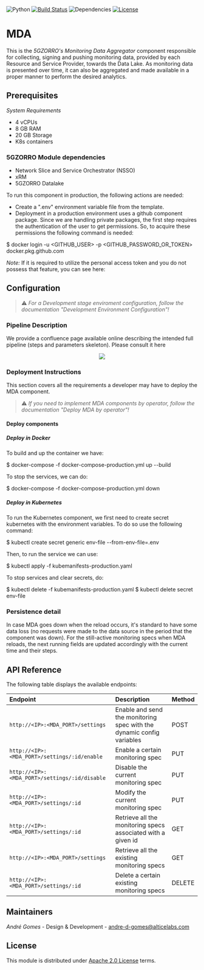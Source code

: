 ![Python](https://img.shields.io/badge/python-v3.6+-blue.svg)
[![Build Status](https://travis-ci.org/anfederico/Clairvoyant.svg?branch=master)](https://travis-ci.org/anfederico/Clairvoyant)
![Dependencies](https://img.shields.io/badge/dependencies-up%20to%20date-brightgreen.svg)
[![License](https://img.shields.io/badge/license-Apache-blue.svg)](https://opensource.org/licenses/Apache-2.0)

# MDA
This is the _5GZORRO's Monitoring Data Aggregator_ component responsible for collecting, signing and pushing monitoring data, provided by each Resource and Service Provider, towards the Data Lake. As monitoring data is presented over time, it can also be aggregated and made available in a proper manner to perform the desired analytics.

## Prerequisites
*System Requirements*
* 4 vCPUs
* 8 GB RAM
* 20 GB Storage
* K8s containers

### 5GZORRO Module dependencies
- Network Slice and Service Orchestrator (NSSO)
- xRM
- 5GZORRO Datalake

To run this component in production, the following actions are needed:
* Create a ".env" environment variable file from the template.
* Deployment in a production environment uses a github component package. Since we are handling private packages, the first step requires the authentication of the user to get permissions. So, to acquire these permissions the following command is needed:

$ docker login -u <GITHUB_USER> -p <GITHUB_PASSWORD_OR_TOKEN>  docker.pkg.github.com

*Note:* If it is required to utilize the personal access token and you do not possess that feature, you can see here:

## Configuration

> :warning: *For a Development stage enviroment configuration, follow the documentation "Development Environment Configuration"!*

### Pipeline Description

We provide a confluence page available online describing the intended full pipeline (steps and parameters skeleton). Please consult it here

<p align="center">
  <img src="https://user-images.githubusercontent.com/32877599/113858543-c07bdc80-979b-11eb-8b52-60dbaf963d63.png" />
</p>

### Deployment Instructions
This section covers all the requirements a developer may have to deploy the MDA component.
> :warning: *If you need to implement MDA components by operator, follow the documentation "Deploy MDA by operator"!*

#### Deploy components
 
##### Deploy in Docker
To build and up the container we have:

$ docker-compose -f docker-compose-production.yml up --build

To stop the services, we can do:

$ docker-compose -f docker-compose-production.yml down


##### Deploy in Kubernetes
To run the Kubernetes component, we first need to create secret kubernetes with the environment variables. To do so use the following command:

$ kubectl create secret generic env-file --from-env-file=.env

Then, to run the service we can use:

$ kubectl apply -f kubemanifests-production.yaml

To stop services and clear secrets, do:

$ kubectl delete -f kubemanifests-production.yaml
$ kubectl delete secret env-file


### Persistence detail

In case MDA goes down when the reload occurs, it's standard to have some data loss (no requests were made to the data source in the period that the component was down). For the still-active monitoring specs when MDA reloads, the next running fields are updated accordingly with the current time and their steps.

## API Reference
The following table displays the available endpoints:

**Endpoint**|**Description**|**Method**
|:----|:----|:----
`http://<IP>:<MDA_PORT>/settings`|Enable and send the monitoring spec with the dynamic config variables|POST
`http://<IP>:<MDA_PORT>/settings/:id/enable`|Enable a certain monitoring spec|PUT
`http://<IP>:<MDA_PORT>/settings/:id/disable`|Disable the current monitoring spec|PUT
`http://<IP>:<MDA_PORT>/settings/:id`|Modify the current monitoring spec|PUT
`http://<IP>:<MDA_PORT>/settings/:id`|Retrieve all the monitoring specs associated with a given id|GET
`http://<IP>:<MDA_PORT>/settings`|Retrieve all the existing monitoring specs|GET
`http://<IP>:<MDA_PORT>/settings/:id`|Delete a certain existing monitoring specs|DELETE

## Maintainers
*André Gomes* - Design & Development - andre-d-gomes@alticelabs.com

## License
This module is distributed under [Apache 2.0 License](LICENSE) terms.
